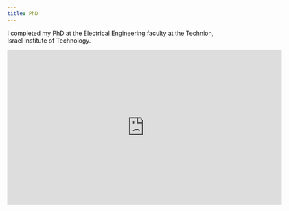```yaml
---
title: PhD 
---
```


I completed my PhD at the Electrical Engineering faculty at the Technion, Israel Institute of Technology. 

<iframe width="640" height="360" src="https://www.youtube-nocookie.com/embed/1oQfLFGicj8?controls=0&amp;showinfo=0" frameborder="0" allowfullscreen></iframe>
